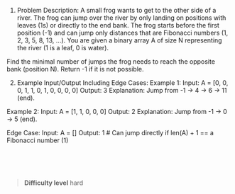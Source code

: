 1. Problem Description:
A small frog wants to get to the other side of a river. The frog can jump over the river by only landing on positions with leaves (1s) or directly to the end bank. The frog starts before the first position (-1) and can jump only distances that are Fibonacci numbers (1, 2, 3, 5, 8, 13, ...). You are given a binary array A of size N representing the river (1 is a leaf, 0 is water).

Find the minimal number of jumps the frog needs to reach the opposite bank (position N). Return -1 if it is not possible.

2. Example Input/Output Including Edge Cases:
Example 1:
Input: A = [0, 0, 0, 1, 1, 0, 1, 0, 0, 0, 0]
Output: 3
Explanation: Jump from -1 → 4 → 6 → 11 (end).

Example 2:
Input: A = [1, 1, 0, 0, 0]
Output: 2
Explanation: Jump from -1 → 0 → 5 (end).

Edge Case:
Input: A = []
Output: 1  # Can jump directly if len(A) + 1 == a Fibonacci number (1)


<br><br><br>

> **Difficulty level**
> hard